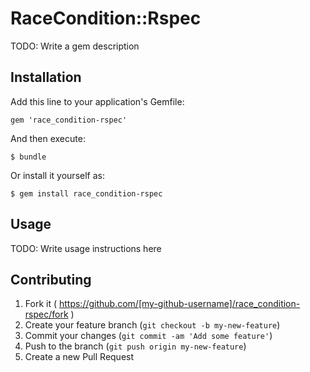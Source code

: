 # RaceCondition::Rspec

TODO: Write a gem description

## Installation

Add this line to your application's Gemfile:

    gem 'race_condition-rspec'

And then execute:

    $ bundle

Or install it yourself as:

    $ gem install race_condition-rspec

## Usage

TODO: Write usage instructions here

## Contributing

1. Fork it ( https://github.com/[my-github-username]/race_condition-rspec/fork )
2. Create your feature branch (`git checkout -b my-new-feature`)
3. Commit your changes (`git commit -am 'Add some feature'`)
4. Push to the branch (`git push origin my-new-feature`)
5. Create a new Pull Request
